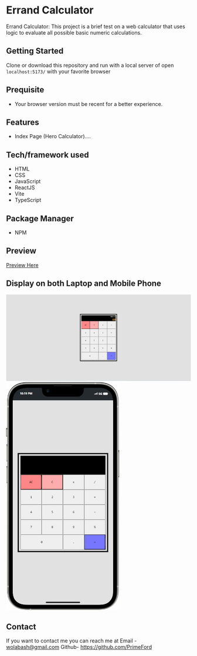 # Errand Calculator

Errand Calculator: This project is a brief test on a web calculator that uses logic to evaluate all possible basic numeric calculations.

## Getting Started

Clone or download this repository and run with a local server of open `localhost:5173/` with your favorite browser

## Prequisite

- Your browser version must be recent for a better experience.

## Features

- Index Page (Hero Calculator)....

## Tech/framework used

- HTML
- CSS
- JavaScript
- ReactJS
- Vite
- TypeScript

## Package Manager
- NPM


## Preview

[Preview Here](https://errand-calculator.vercel.app/)

## Display on both Laptop and Mobile Phone
![screenshot](./public/images/snip.png)
![screenshot](./public/images/snip2.png)

## Contact

If you want to contact me you can reach me at
Email - wolabash@gmail.com 
Github- https://github.com/PrimeFord
